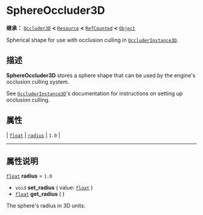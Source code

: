 <!-- ⚠ 请勿编辑本文件 ⚠ -->
<!-- 本文档使用脚本从 WeDot 引擎源码仓库生成。 -->
<!-- 生成脚本：https://github.com/WeDot-Engine/WeDot/tree/4.3/doc/tools/make_md.py； -->
<!-- 原文件：https://github.com/WeDot-Engine/WeDot/tree/4.3/doc/classes/SphereOccluder3D.xml。 -->

<div id="_class_sphereoccluder3d"></div>

# SphereOccluder3D

**继承：** [`Occluder3D`](class_occluder3d.md) **<** [`Resource`](class_resource.md) **<** [`RefCounted`](class_refcounted.md) **<** [`Object`](class_object.md)

Spherical shape for use with occlusion culling in [`OccluderInstance3D`](class_occluderinstance3d.md).

## 描述

**SphereOccluder3D** stores a sphere shape that can be used by the engine's occlusion culling system.

See [`OccluderInstance3D`](class_occluderinstance3d.md)'s documentation for instructions on setting up occlusion culling.

## 属性

| [`float`](class_float.md) | [`radius`](#class_sphereoccluder3d_property_radius) | ``1.0`` |

<!-- rst-class:: classref-section-separator -->

---

## 属性说明

<div id="_class_sphereoccluder3d_property_radius"></div>

[`float`](class_float.md) **radius** = ``1.0`` <div id="class_sphereoccluder3d_property_radius"></div>

- `void` **set_radius** ( value: [`float`](class_float.md) )
- [`float`](class_float.md) **get_radius** ( )

The sphere's radius in 3D units.

[^virtual]: 本方法通常需要用户覆盖才能生效。
[^const]: 本方法无副作用，不会修改该实例的任何成员变量。
[^vararg]: 本方法除了能接受在此处描述的参数外，还能够继续接受任意数量的参数。
[^constructor]: 本方法用于构造某个类型。
[^static]: 调用本方法无需实例，可直接使用类名进行调用。
[^operator]: 本方法描述的是使用本类型作为左操作数的有效运算符。
[^bitfield]: 这个值是由下列位标志构成位掩码的整数。
[^void]: 无返回值。
